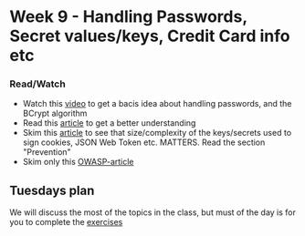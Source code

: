 # Week 9 - Handling Passwords, Secret values/keys, Credit Card info etc


### Read/Watch

- Watch this [video](https://www.youtube.com/watch?v=O6cmuiTBZVs) to get a bacis idea about handling passwords, and the BCrypt algorithm
- Read this [article](http://dustwell.com/how-to-handle-passwords-bcrypt.html) to get a better understanding
- Skim this [article]() to see that size/complexity of the keys/secrets used to sign cookies, JSON Web Token etc. MATTERS. Read the section "Prevention"
- Skim only this [OWASP-article](https://www.owasp.org/index.php/Password_Storage_Cheat_Sheet)

## Tuesdays plan
We will discuss the most of the topics in the class, but must of the day is for you to complete the [exercises](https://docs.google.com/document/d/1eS3u_N6LQtYgBWa21iW9t17lRJElmlVAQA131SoNO78/edit?usp=sharing)

